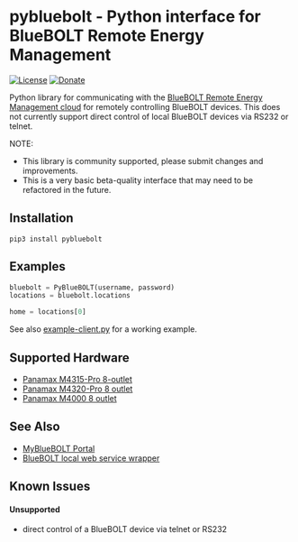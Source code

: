 # pybluebolt - Python interface for BlueBOLT Remote Energy Management

[![License](https://img.shields.io/badge/License-Apache%202.0-blue.svg)](https://opensource.org/licenses/Apache-2.0)
[![Donate](https://img.shields.io/badge/Donate-PayPal-green.svg)](https://www.paypal.com/cgi-bin/webscr?cmd=_donations&business=WREP29UDAMB6G)

Python library for communicating with the [BlueBOLT Remote Energy Management cloud](https://www.panamax.com/power-management/bluebolt-20-ip-power-management) for remotely controlling BlueBOLT devices. This does not currently support direct control of local BlueBOLT devices via RS232 or telnet.

NOTE:

* This library is community supported, please submit changes and improvements.
* This is a very basic beta-quality interface that may need to be refactored in the future.

## Installation

```
pip3 install pybluebolt
```

## Examples

```python
bluebolt = PyBlueBOLT(username, password)
locations = bluebolt.locations

home = locations[0]
```

See also [example-client.py](example-client.py) for a working example.

## Supported Hardware

* [Panamax M4315-Pro 8-outlet](https://www.amazon.com/Panamax-M4315-PRO-Bluebolt-Management-Monitoring/dp/B003XEAQTU?tag=rynoshark-20)
* [Panamax M4320-Pro 8 outlet](https://www.amazon.com/Panamax-M4320-Programmable-Power-Management/dp/B007I4GLQI?tag=rynoshark-20)
* [Panamax M4000 8 outlet](https://www.amazon.com/Panamax-Outlet-BlueBOLT-Programmable-Management/dp/B00WK646I4?tag=rynoshark-20)

## See Also

* [MyBlueBOLT Portal](https://www.mybluebolt.com/)
* [BlueBOLT local web service wrapper](https://github.com/Tenflare/bluebolt-api)

## Known Issues

#### Unsupported

* direct control of a BlueBOLT device via telnet or RS232 
